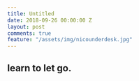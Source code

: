 ```yaml
---
title: Untitled
date: 2018-09-26 00:00:00 Z
layout: post
comments: true
feature: "/assets/img/nicounderdesk.jpg"
---
```


## learn to let go.
